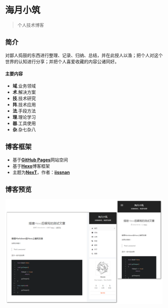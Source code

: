 # 海月小筑
>个人技术博客

## 简介
对鄙人捣鼓的东西进行整理、记录、归纳、总结，并在此授人以渔；把个人对这个世界的认知进行分享；并把个人喜爱收藏的内容公诸同好。

#### 主要内容
- **域**.业务领域
- **术**.解决方案
- **技**.技术研究
- **阵**.技术应用
- **法**.手段方法
- **理**.理论学习
- **器**.工具使用
- **杂**.杂七杂八

## 博客框架
- 基于[**GitHub Pages**](https://pages.github.com/)网站空间
- 基于[**Hexo**](https://hexo.io/zh-cn/)博客框架
- 主题为[**NexT**](http://theme-next.iissnan.com/)，作者：[**iissnan**](https://github.com/iissnan/)

## 博客预览
![预览图](about/blogpreview.png)
